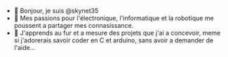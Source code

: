 - 👋 Bonjour, je suis @skynet35
- 👀 Mes passions pour l'électronique, l'informatique et la robotique me poussent a partager mes connasissance. 
- 🌱 J'apprends au fur et a mesure des projets que j'ai a concevoir, meme si j'adorerais savoir coder en C et arduino, sans avoir a demander de l'aide...


<!---
skynet35/skynet35 is a ✨ special ✨ repository because its `README.md` (this file) appears on your GitHub profile.
You can click the Preview link to take a look at your changes.
--->
